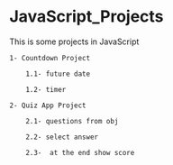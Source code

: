 # JavaScript_Projects

This is some projects in JavaScript 

    1- Countdown Project

        1.1- future date 

        1.2- timer 

    2- Quiz App Project

        2.1- questions from obj 

        2.2- select answer 

        2.3-  at the end show score 
